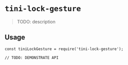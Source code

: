 # `tini-lock-gesture`

> TODO: description

## Usage

```
const tiniLockGesture = require('tini-lock-gesture');

// TODO: DEMONSTRATE API
```
